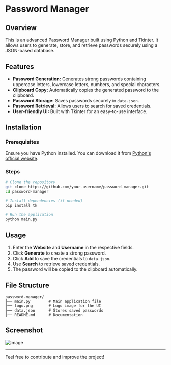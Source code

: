 # Password Manager

## Overview
This is an advanced Password Manager built using Python and Tkinter. It allows users to generate, store, and retrieve passwords securely using a JSON-based database.

## Features
- **Password Generation:** Generates strong passwords containing uppercase letters, lowercase letters, numbers, and special characters.
- **Clipboard Copy:** Automatically copies the generated password to the clipboard.
- **Password Storage:** Saves passwords securely in `data.json`.
- **Password Retrieval:** Allows users to search for saved credentials.
- **User-friendly UI:** Built with Tkinter for an easy-to-use interface.

## Installation

### Prerequisites
Ensure you have Python installed. You can download it from [Python's official website](https://www.python.org/downloads/).

### Steps
```bash
# Clone the repository
git clone https://github.com/your-username/password-manager.git
cd password-manager

# Install dependencies (if needed)
pip install tk

# Run the application
python main.py
```

## Usage
1. Enter the **Website** and **Username** in the respective fields.
2. Click **Generate** to create a strong password.
3. Click **Add** to save the credentials to `data.json`.
4. Use **Search** to retrieve saved credentials.
5. The password will be copied to the clipboard automatically.

## File Structure
```plaintext
password-manager/
├── main.py        # Main application file
├── logo.png       # Logo image for the UI
├── data.json      # Stores saved passwords
├── README.md      # Documentation
```

## Screenshot
![image](https://github.com/user-attachments/assets/111bbade-f596-4906-ae1a-5a60bf1dedef)

---
Feel free to contribute and improve the project!
```
